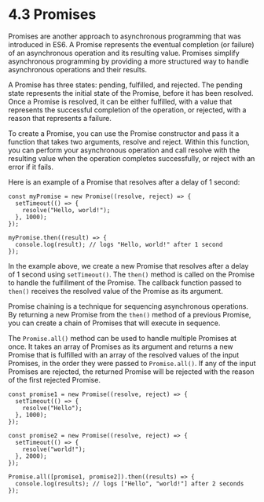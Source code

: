 # 4.3 Promises

Promises are another approach to asynchronous programming that was introduced in ES6. A Promise represents the eventual completion (or failure) of an asynchronous operation and its resulting value. Promises simplify asynchronous programming by providing a more structured way to handle asynchronous operations and their results.

A Promise has three states: pending, fulfilled, and rejected. The pending state represents the initial state of the Promise, before it has been resolved. Once a Promise is resolved, it can be either fulfilled, with a value that represents the successful completion of the operation, or rejected, with a reason that represents a failure.

To create a Promise, you can use the Promise constructor and pass it a function that takes two arguments, resolve and reject. Within this function, you can perform your asynchronous operation and call resolve with the resulting value when the operation completes successfully, or reject with an error if it fails. 

Here is an example of a Promise that resolves after a delay of 1 second:

```
const myPromise = new Promise((resolve, reject) => {
  setTimeout(() => {
    resolve("Hello, world!");
  }, 1000);
});

myPromise.then((result) => {
  console.log(result); // logs "Hello, world!" after 1 second
});
```

In the example above, we create a new Promise that resolves after a delay of 1 second using `setTimeout()`. The `then()` method is called on the Promise to handle the fulfillment of the Promise. The callback function passed to `then()` receives the resolved value of the Promise as its argument.

Promise chaining is a technique for sequencing asynchronous operations. By returning a new Promise from the `then()` method of a previous Promise, you can create a chain of Promises that will execute in sequence. 

The `Promise.all()` method can be used to handle multiple Promises at once. It takes an array of Promises as its argument and returns a new Promise that is fulfilled with an array of the resolved values of the input Promises, in the order they were passed to `Promise.all()`. If any of the input Promises are rejected, the returned Promise will be rejected with the reason of the first rejected Promise.

```
const promise1 = new Promise((resolve, reject) => {
  setTimeout(() => {
    resolve("Hello");
  }, 1000);
});

const promise2 = new Promise((resolve, reject) => {
  setTimeout(() => {
    resolve("world!");
  }, 2000);
});

Promise.all([promise1, promise2]).then((results) => {
  console.log(results); // logs ["Hello", "world!"] after 2 seconds
});
```